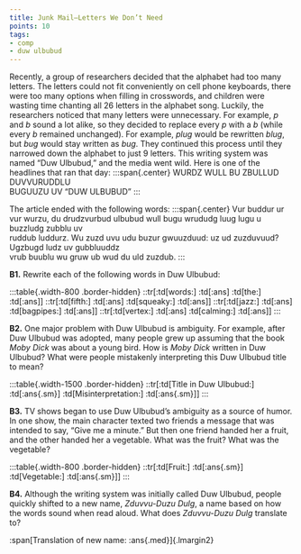 ```yaml
---
title: Junk Mail—Letters We Don’t Need
points: 10
tags:
- comp
- duw ulbubud
---
```


Recently, a group of researchers decided that the alphabet had too many letters. The letters could not fit
conveniently on cell phone keyboards, there were too many options when filling in crosswords, and children
were wasting time chanting all 26 letters in the alphabet song. Luckily, the researchers noticed that
many letters were unnecessary. For example, *p* and *b* sound a lot alike, so they decided to replace every *p*
with a *b* (while every *b* remained unchanged). For example, *plug* would be rewritten *blug*, but *bug* would
stay written as *bug*. They continued this process until they narrowed down the alphabet to just 9 letters. This
writing system was named “Duw Ulbubud,” and the media went wild. Here is one of the headlines that ran
that day:
:::span{.center}
WURDZ WULL BU ZBULLUD DUVVURUDDLU
<br>BUGUUZU UV “DUW ULBUBUD”
:::

The article ended with the following words:
:::span{.center}
Vur buddur ur vur wurzu, du drudzvurbud ulbubud wull bugu wrududg luug lugu u buzzludg zubblu uv
<br>ruddub luddurz. Wu zuzd uvu udu buzur gwuuzduud: uz ud zuzduvuud? Ugzbugd ludz uv gubbluuddz
<br>vrub buublu wu gruw ub wud du uld zuzdub.
:::

**B1.** Rewrite each of the following words in Duw Ulbubud:

:::table{.width-800 .border-hidden}
::tr[:td[words:] :td[:ans] :td[the:] :td[:ans]]
::tr[:td[fifth:] :td[:ans] :td[squeaky:] :td[:ans]]
::tr[:td[jazz:] :td[:ans] :td[bagpipes:] :td[:ans]]
::tr[:td[vertex:] :td[:ans] :td[calming:] :td[:ans]]
:::

**B2.** One major problem with Duw Ulbubud is ambiguity. For example, after Duw Ulbubud was adopted,
many people grew up assuming that the book *Moby Dick* was about a young bird. How is *Moby Dick* written
in Duw Ulbubud? What were people mistakenly interpreting this Duw Ulbubud title to mean?

:::table{.width-1500 .border-hidden}
::tr[:td[Title in Duw Ulbubud:] :td[:ans{.sm}] :td[Misinterpretation:] :td[:ans{.sm}]]
:::

**B3.** TV shows began to use Duw Ulbubud’s ambiguity as a source of humor. In one show, the main character
texted two friends a message that was intended to say, “Give me a minute.” But then one friend handed her
a fruit, and the other handed her a vegetable. What was the fruit? What was the vegetable?

:::table{.width-800 .border-hidden}
::tr[:td[Fruit:] :td[:ans{.sm}] :td[Vegetable:] :td[:ans{.sm}]]
:::

**B4.** Although the writing system was initially called Duw Ulbubud, people quickly
shifted to a new name, *Zduvvu-Duzu Dulg*, a name based on how the words sound when read aloud. What
does *Zduvvu-Duzu Dulg* translate to?

:span[Translation of new name: :ans{.med}]{.lmargin2}
